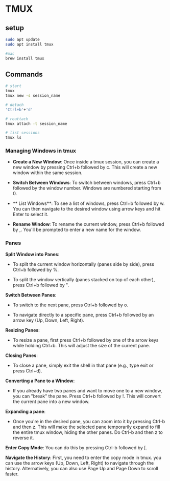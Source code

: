 # TMUX

## setup 

``` bash
sudo apt update
sudo apt install tmux

#mac
brew install tmux
```


## Commands

``` bash
# start
tmux
tmux new -s session_name

# detach
'Ctrl+b'+'d'

# reattach
tmux attach -t session_name

# list sessions
tmux ls
```

### Managing Windows in tmux
- **Create a New Window**: Once inside a tmux session, you can create a new window by pressing Ctrl+b followed by c. This will create a new window within the same session.

- **Switch Between Windows**: To switch between windows, press Ctrl+b followed by the window number. Windows are numbered starting from 0.

- ** List Windows**: To see a list of windows, press Ctrl+b followed by w. You can then navigate to the desired window using arrow keys and hit Enter to select it.

- **Rename Window**: To rename the current window, press Ctrl+b followed by ,. You'll be prompted to enter a new name for the window.


### Panes

**Split Window into Panes**:

- To split the current window horizontally (panes side by side), press Ctrl+b followed by %.

- To split the window vertically (panes stacked on top of each other), press Ctrl+b followed by ".

**Switch Between Panes**:

- To switch to the next pane, press Ctrl+b followed by o.

- To navigate directly to a specific pane, press Ctrl+b followed by an arrow key (Up, Down, Left, Right).

**Resizing Panes**:

- To resize a pane, first press Ctrl+b followed by one of the arrow keys while holding Ctrl+b. This will adjust the size of the current pane.

**Closing Panes**:

- To close a pane, simply exit the shell in that pane (e.g., type exit or press Ctrl+d).

**Converting a Pane to a Window**:

- If you already have two panes and want to move one to a new window, you can "break" the pane. Press Ctrl+b followed by !. This will convert the current pane into a new window.

**Expanding a pane**:
- Once you're in the desired pane, you can zoom into it by pressing Ctrl-b and then z. This will make the selected pane temporarily expand to fill the entire tmux window, hiding the other panes. Do Ctrl-b and then z to reverse it. 

**Enter Copy Mode**: You can do this by pressing Ctrl-b followed by [.

**Navigate the History**: First, you need to enter the copy mode in tmux. you can use the arrow keys (Up, Down, Left, Right) to navigate through the history. Alternatively, you can also use Page Up and Page Down to scroll faster.
